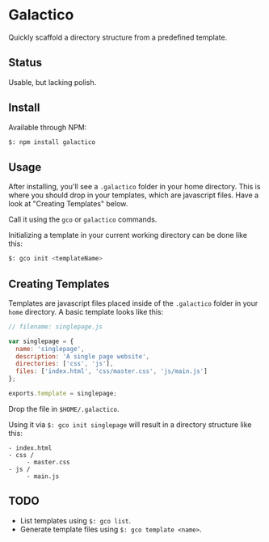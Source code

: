 Galactico
=========

Quickly scaffold a directory structure from a predefined template.

Status
------
Usable, but lacking polish.

Install
-------

Available through NPM:

```bash
$: npm install galactico
```

Usage
-----

After installing, you'll see a `.galactico` folder in your home directory. This is
where you should drop in your templates, which are javascript files. Have a look at "Creating Templates" below.

Call it using the `gco` or `galactico` commands.

Initializing a template in your current working directory can be done like this:

```bash
$: gco init <templateName>
```

Creating Templates
------------------

Templates are javascript files placed inside of the `.galactico` folder in your
`home` directory. A basic template looks like this:

```js
// filename: singlepage.js

var singlepage = {
  name: 'singlepage',
  description: 'A single page website',
  directories: ['css', 'js'],
  files: ['index.html', 'css/master.css', 'js/main.js']
};

exports.template = singlepage;
```

Drop the file in `$HOME/.galactico`.

Using it via `$: gco init singlepage` will result in a directory structure like this:

```text
- index.html
- css /
     - master.css
- js /
     - main.js
```

TODO
----

* List templates using `$: gco list`.
* Generate template files using `$: gco template <name>`.
